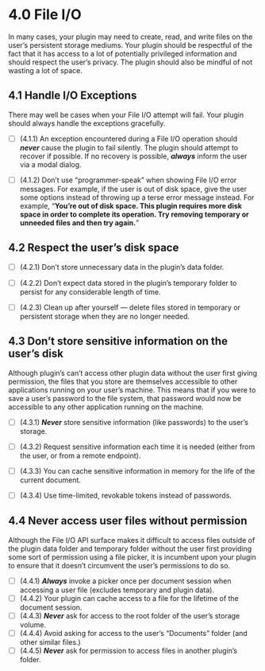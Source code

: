 # 4.0 File I/O

In many cases, your plugin may need to create, read, and write files on the user’s persistent storage mediums. Your plugin should be respectful of the fact that it has access to a lot of potentially privileged information and should respect the user’s privacy. The plugin should also be mindful of not wasting a lot of space.


## 4.1 Handle I/O Exceptions

There may well be cases when your File I/O attempt will fail. Your plugin should always handle the exceptions gracefully.


- [ ] (4.1.1) An exception encountered during a File I/O operation should ***never*** cause the plugin to fail silently. The plugin should attempt to recover if possible. If no recovery is possible, ***always*** inform the user via a modal dialog.
- [ ] (4.1.2) Don’t use “programmer-speak” when showing File I/O error messages. For example, if the user is out of disk space, give the user some options instead of throwing up a terse error message instead. For example, “**You’re out of disk space. This plugin requires more disk space in order to complete its operation. Try removing temporary or unneeded files and then try again.**”


## 4.2 Respect the user’s disk space


- [ ] (4.2.1) Don’t store unnecessary data in the plugin’s data folder.
- [ ] (4.2.2) Don’t expect data stored in the plugin’s temporary folder to persist for any considerable length of time.
- [ ] (4.2.3) Clean up after yourself — delete files stored in temporary or persistent storage when they are no longer needed.


## 4.3 Don’t store sensitive information on the user’s disk

Although plugin’s can’t access other plugin data without the user first giving permission, the files that you store are themselves accessible to other applications running on your user’s machine. This means that if you were to save a user’s password to the file system, that password would now be accessible to any other application running on the machine.


- [ ] (4.3.1) ***Never*** store sensitive information (like passwords) to the user’s storage.
- [ ] (4.3.2) Request sensitive information each time it is needed (either from the user, or from a remote endpoint).
- [ ] (4.3.3) You can cache sensitive information in memory for the life of the current document.
- [ ] (4.3.4) Use time-limited, revokable tokens instead of passwords.


## 4.4 Never access user files without permission

Although the File I/O API surface makes it difficult to access files outside of the plugin data folder and temporary folder without the user first providing some sort of permission using a file picker, it is incumbent upon your plugin to ensure that it doesn’t circumvent the user’s permissions to do so.


- [ ] (4.4.1) ***Always*** invoke a picker once per document session when accessing a user file (excludes temporary and plugin data).
- [ ] (4.4.2) Your plugin can cache access to a file for the lifetime of the document session.
- [ ] (4.4.3) ***Never*** ask for access to the root folder of the user’s storage volume.
- [ ] (4.4.4) Avoid asking for access to the user’s “Documents” folder (and other similar files.)
- [ ] (4.4.5) ***Never*** ask for permission to access files in another plugin’s folder.